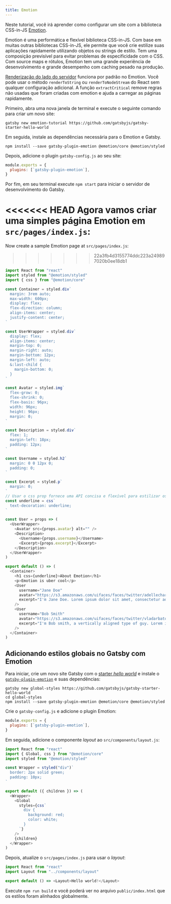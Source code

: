 ```yaml
---
title: Emotion
---
```


Neste tutorial, você irá aprender como configurar um site com a biblioteca CSS-in-JS [Emotion](https://emotion.sh).

Emotion é uma performática e flexível biblioteca CSS-in-JS. Com base em muitas outras bibliotecas CSS-in-JS, ele permite que você crie estilize suas aplicações rapidamente utilizando objetos ou strings de estilo. Tem uma composição previsível para evitar problemas de especificidade com o CSS. Com source maps e rótulos, Emotion tem uma grande experiência de desenvolvimento e grande desempenho com caching pesado na produção.

[Renderização do lado do servidor](https://emotion.sh/docs/ssr) funciona por padrão no Emotion. Você pode usar o método `renderToString` ou `renderToNodeStream` do React sem qualquer configuração adicional. A função `extractCritical` remove regras não usadas que foram criadas com emotion e ajuda a carregar as páginas rapidamente.

Primeiro, abra uma nova janela de terminal e execute o seguinte comando para criar um novo site:

```shell
gatsby new emotion-tutorial https://github.com/gatsbyjs/gatsby-starter-hello-world
```

Em seguida, instale as dependências necessária para o Emotion e Gatsby.

```shell
npm install --save gatsby-plugin-emotion @emotion/core @emotion/styled
```

Depois, adicione o plugin `gatsby-config.js` ao seu site:

```javascript:title=gatsby-config.js
module.exports = {
  plugins: [`gatsby-plugin-emotion`],
}
```

Por fim, em seu terminal execute `npm start` para iniciar o servidor de desenvolvimento do Gatsby.

<<<<<<< HEAD
Agora vamos criar uma simples página Emotion em `src/pages/index.js`:
=======
Now create a sample Emotion page at `src/pages/index.js`:
>>>>>>> 22a3fb4d3155774ddc223a249897020b0ee18db1

```jsx:title=src/pages/index.js
import React from "react"
import styled from "@emotion/styled"
import { css } from "@emotion/core"

const Container = styled.div`
  margin: 3rem auto;
  max-width: 600px;
  display: flex;
  flex-direction: column;
  align-items: center;
  justify-content: center;
`

const UserWrapper = styled.div`
  display: flex;
  align-items: center;
  margin-top: 0;
  margin-right: auto;
  margin-bottom: 12px;
  margin-left: auto;
  &:last-child {
    margin-bottom: 0;
  }
`

const Avatar = styled.img`
  flex-grow: 0;
  flex-shrink: 0;
  flex-basis: 96px;
  width: 96px;
  height: 96px;
  margin: 0;
`

const Description = styled.div`
  flex: 1;
  margin-left: 18px;
  padding: 12px;
`

const Username = styled.h2`
  margin: 0 0 12px 0;
  padding: 0;
`

const Excerpt = styled.p`
  margin: 0;
`
// Usar o css prop fornece uma API concisa e flexível para estilizar os componentes. //
const underline = css`
  text-decoration: underline;
`

const User = props => (
  <UserWrapper>
    <Avatar src={props.avatar} alt="" />
    <Description>
      <Username>{props.username}</Username>
      <Excerpt>{props.excerpt}</Excerpt>
    </Description>
  </UserWrapper>
)

export default () => (
  <Container>
    <h1 css={underline}>About Emotion</h1>
    <p>Emotion is uber cool</p>
    <User
      username="Jane Doe"
      avatar="https://s3.amazonaws.com/uifaces/faces/twitter/adellecharles/128.jpg"
      excerpt="I'm Jane Doe. Lorem ipsum dolor sit amet, consectetur adipisicing elit."
    />
    <User
      username="Bob Smith"
      avatar="https://s3.amazonaws.com/uifaces/faces/twitter/vladarbatov/128.jpg"
      excerpt="I'm Bob smith, a vertically aligned type of guy. Lorem ipsum dolor sit amet, consectetur adipisicing elit."
    />
  </Container>
)
```

## Adicionando estilos globais no Gatsby com Emotion

Para iniciar, crie um novo site Gatsby com o [starter _hello world_](https://github.com/gatsbyjs/gatsby-starter-hello-world) e instale o [`gatsby-plugin-emotion`](/packages/gatsby-plugin-emotion/) e suas dependências:

```shell
gatsby new global-styles https://github.com/gatsbyjs/gatsby-starter-hello-world
cd global-styles
npm install --save gatsby-plugin-emotion @emotion/core @emotion/styled
```

Crie o `gatsby-config.js` e adicione o plugin Emotion:

```js:title=gatsby-config.js
module.exports = {
  plugins: [`gatsby-plugin-emotion`],
}
```

Em seguida, adicione o componente _layout_ ao `src/components/layout.js`:

```jsx:title=src/components/layout.js
import React from "react"
import { Global, css } from "@emotion/core"
import styled from "@emotion/styled"

const Wrapper = styled("div")`
  border: 2px solid green;
  padding: 10px;
`

export default ({ children }) => (
  <Wrapper>
    <Global
      styles={css`
        div {
          background: red;
          color: white;
        }
      `}
    />
    {children}
  </Wrapper>
)
```
Depois, atualize o `src/pages/index.js` para usar o _layout_:

```jsx:title=src/pages/index.js
import React from "react"
import Layout from "../components/layout"

export default () => <Layout>Hello world!</Layout>
```

Execute `npm run build` e você poderá ver no arquivo `public/index.html` que os estilos foram alinhados globalmente.
